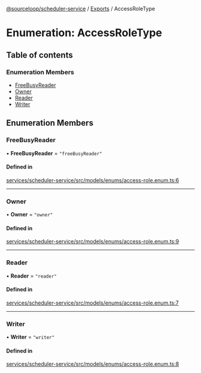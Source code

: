[@sourceloop/scheduler-service](../README.md) / [Exports](../modules.md) / AccessRoleType

# Enumeration: AccessRoleType

## Table of contents

### Enumeration Members

- [FreeBusyReader](AccessRoleType.md#freebusyreader)
- [Owner](AccessRoleType.md#owner)
- [Reader](AccessRoleType.md#reader)
- [Writer](AccessRoleType.md#writer)

## Enumeration Members

### FreeBusyReader

• **FreeBusyReader** = ``"freeBusyReader"``

#### Defined in

[services/scheduler-service/src/models/enums/access-role.enum.ts:6](https://github.com/sourcefuse/loopback4-microservice-catalog/blob/a84fe677/services/scheduler-service/src/models/enums/access-role.enum.ts#L6)

___

### Owner

• **Owner** = ``"owner"``

#### Defined in

[services/scheduler-service/src/models/enums/access-role.enum.ts:9](https://github.com/sourcefuse/loopback4-microservice-catalog/blob/a84fe677/services/scheduler-service/src/models/enums/access-role.enum.ts#L9)

___

### Reader

• **Reader** = ``"reader"``

#### Defined in

[services/scheduler-service/src/models/enums/access-role.enum.ts:7](https://github.com/sourcefuse/loopback4-microservice-catalog/blob/a84fe677/services/scheduler-service/src/models/enums/access-role.enum.ts#L7)

___

### Writer

• **Writer** = ``"writer"``

#### Defined in

[services/scheduler-service/src/models/enums/access-role.enum.ts:8](https://github.com/sourcefuse/loopback4-microservice-catalog/blob/a84fe677/services/scheduler-service/src/models/enums/access-role.enum.ts#L8)
